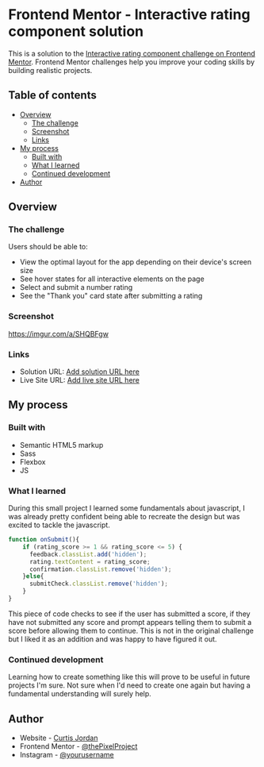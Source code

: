 # Frontend Mentor - Interactive rating component solution

This is a solution to the [Interactive rating component challenge on Frontend Mentor](https://www.frontendmentor.io/challenges/interactive-rating-component-koxpeBUmI). Frontend Mentor challenges help you improve your coding skills by building realistic projects.

## Table of contents

- [Overview](#overview)
  - [The challenge](#the-challenge)
  - [Screenshot](#screenshot)
  - [Links](#links)
- [My process](#my-process)
  - [Built with](#built-with)
  - [What I learned](#what-i-learned)
  - [Continued development](#continued-development)
- [Author](#author)

## Overview

### The challenge

Users should be able to:

- View the optimal layout for the app depending on their device's screen size
- See hover states for all interactive elements on the page
- Select and submit a number rating
- See the "Thank you" card state after submitting a rating

### Screenshot

https://imgur.com/a/SHQBFgw

### Links

- Solution URL: [Add solution URL here](https://your-solution-url.com)
- Live Site URL: [Add live site URL here](https://your-live-site-url.com)

## My process

### Built with

- Semantic HTML5 markup
- Sass
- Flexbox
- JS

### What I learned

During this small project I learned some fundamentals about javascript, I was already pretty confident being able to recreate the design but was excited to tackle the javascript.

```js
function onSubmit(){
    if (rating_score >= 1 && rating_score <= 5) {
      feedback.classList.add('hidden');
      rating.textContent = rating_score;
      confirmation.classList.remove('hidden');
    }else{
      submitCheck.classList.remove('hidden');
    }
}
```
This piece of code checks to see if the user has submitted a score, if they have not submitted any score and prompt appears telling them to submit a score before allowing them to continue. This is not in the original challenge but I liked it as an addition and was happy to have figured it out.

### Continued development

Learning how to create something like this will prove to be useful in future projects I'm sure. Not sure when I'd need to create one again but having a fundamental understanding will surely help.

## Author

- Website - [Curtis Jordan](https://www.your-site.com)
- Frontend Mentor - [@thePixelProject](https://www.frontendmentor.io/profile/yourusername)
- Instagram - [@yourusername](https://www.twitter.com/yourusername)
